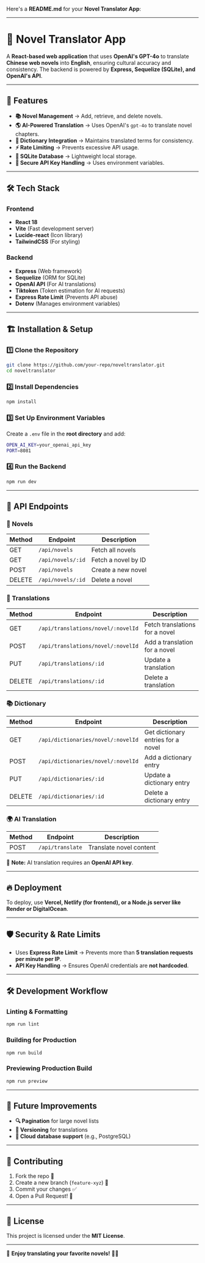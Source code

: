 Here's a **README.md** for your **Novel Translator App**:

---

# 📖 Novel Translator App

A **React-based web application** that uses **OpenAI's GPT-4o** to translate **Chinese web novels** into **English**, ensuring cultural accuracy and consistency. The backend is powered by **Express, Sequelize (SQLite), and OpenAI's API**.

---

## 🚀 Features

- **📚 Novel Management** → Add, retrieve, and delete novels.
- **🌎 AI-Powered Translation** → Uses OpenAI's `gpt-4o` to translate novel chapters.
- **📖 Dictionary Integration** → Maintains translated terms for consistency.
- **⚡ Rate Limiting** → Prevents excessive API usage.
- **💾 SQLite Database** → Lightweight local storage.
- **🔐 Secure API Key Handling** → Uses environment variables.

---

## 🛠️ Tech Stack

### **Frontend**

- **React 18**
- **Vite** (Fast development server)
- **Lucide-react** (Icon library)
- **TailwindCSS** (For styling)

### **Backend**

- **Express** (Web framework)
- **Sequelize** (ORM for SQLite)
- **OpenAI API** (For AI translations)
- **Tiktoken** (Token estimation for AI requests)
- **Express Rate Limit** (Prevents API abuse)
- **Dotenv** (Manages environment variables)

---

## 🏗️ Installation & Setup

### **1️⃣ Clone the Repository**

```sh
git clone https://github.com/your-repo/noveltranslator.git
cd noveltranslator
```

### **2️⃣ Install Dependencies**

```sh
npm install
```

### **3️⃣ Set Up Environment Variables**

Create a `.env` file in the **root directory** and add:

```sh
OPEN_AI_KEY=your_openai_api_key
PORT=8081
```

### **4️⃣ Run the Backend**

```sh
npm run dev
```

---

## 📡 API Endpoints

### **📝 Novels**

| Method | Endpoint          | Description         |
| ------ | ----------------- | ------------------- |
| GET    | `/api/novels`     | Fetch all novels    |
| GET    | `/api/novels/:id` | Fetch a novel by ID |
| POST   | `/api/novels`     | Create a new novel  |
| DELETE | `/api/novels/:id` | Delete a novel      |

### **📖 Translations**

| Method | Endpoint                           | Description                    |
| ------ | ---------------------------------- | ------------------------------ |
| GET    | `/api/translations/novel/:novelId` | Fetch translations for a novel |
| POST   | `/api/translations/novel/:novelId` | Add a translation for a novel  |
| PUT    | `/api/translations/:id`            | Update a translation           |
| DELETE | `/api/translations/:id`            | Delete a translation           |

### **📚 Dictionary**

| Method | Endpoint                           | Description                        |
| ------ | ---------------------------------- | ---------------------------------- |
| GET    | `/api/dictionaries/novel/:novelId` | Get dictionary entries for a novel |
| POST   | `/api/dictionaries/novel/:novelId` | Add a dictionary entry             |
| PUT    | `/api/dictionaries/:id`            | Update a dictionary entry          |
| DELETE | `/api/dictionaries/:id`            | Delete a dictionary entry          |

### **🌍 AI Translation**

| Method | Endpoint         | Description             |
| ------ | ---------------- | ----------------------- |
| POST   | `/api/translate` | Translate novel content |

📌 **Note:** AI translation requires an **OpenAI API key**.

---

## 🔥 Deployment

To deploy, use **Vercel, Netlify (for frontend), or a Node.js server like Render or DigitalOcean**.

---

## 🛡️ Security & Rate Limits

- Uses **Express Rate Limit** → Prevents more than **5 translation requests per minute per IP**.
- **API Key Handling** → Ensures OpenAI credentials are **not hardcoded**.

---

## 🛠️ Development Workflow

### **Linting & Formatting**

```sh
npm run lint
```

### **Building for Production**

```sh
npm run build
```

### **Previewing Production Build**

```sh
npm run preview
```

---

## 📌 Future Improvements

- **🔍 Pagination** for large novel lists
- **📜 Versioning** for translations
- **🔗 Cloud database support** (e.g., PostgreSQL)

---

## 🤝 Contributing

1. Fork the repo 🍴
2. Create a new branch (`feature-xyz`) 🌱
3. Commit your changes ✅
4. Open a Pull Request! 🚀

---

## 📄 License

This project is licensed under the **MIT License**.

---

🎉 **Enjoy translating your favorite novels!** 🚀📖

